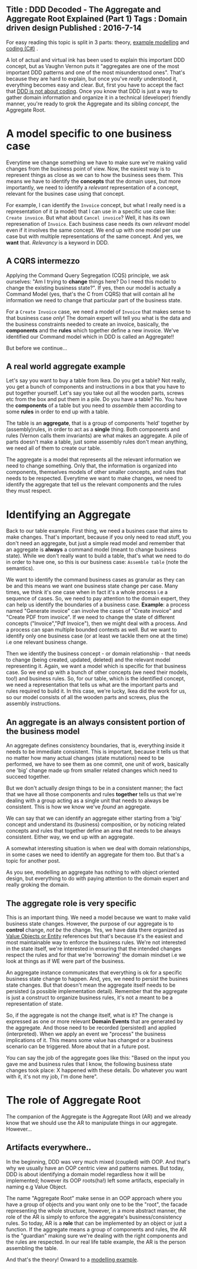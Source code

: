 Title : DDD Decoded - The Aggregate and Aggregate Root Explained (Part 1)
Tags : Domain driven design
Published : 2016-7-14
---

For easy reading this topic is split in 3 parts: theory, [example modelling](http://blog.sapiensworks.com/post/2016/07/14/DDD-Aggregate-Decoded-2) and [coding (C#)](http://blog.sapiensworks.com/post/2016/07/14/DDD-Aggregate-Decoded-3) .

A lot of actual and virtual ink has been used to explain this important DDD concept, but as Vaughn Vernon puts it "aggregates are one of the most important DDD patterns and one of the most misunderstood ones". That's because they are hard to explain, but once you've _really_ understood it, everything becomes easy and clear. But, first you have to accept the fact that [DDD is not about coding](http://blog.sapiensworks.com/post/2015/11/23/DDD-is-not-programming). Once you know that DDD is just a way to gather domain information and organize it in a technical (developer) friendly manner, you're ready to grok the Aggregate and its sibling _concept_, the Aggregate Root.   

# A model specific to one business case

Everytime we change something we have to make sure we're making valid changes from the business point of view. Now, the easiest way is to represent things as close as we can to how the business sees them. This means we have to identify the **concepts** that the domain uses, but more importantly, we need to identify a _relevant_ representation of a concept, relevant for the busines case using that concept. 

For example, I can identify the `Invoice` concept, but what I really need is a representation of it (a model) that I can use in a specific use case like: `Create invoice`. But what about `Cancel invoice`? Well, it has its own represenation of `Invoice`. Each business case needs its own _relevant_ model even if it involves the same concept. We end up with one model per use case but with multiple representations of the same concept. And yes, we **want** that. _Relevancy_ is a keyword in DDD.

## A CQRS intermezzo

Applying the Command Query Segregation (CQS) principle, we ask ourselves: "Am I trying to **change** things here? Do I need this model to change the existing business state?". If yes, then our model is actually a Command Model (yes, that's the C from CQRS) that will contain all he information we need to change that particular part of the business state. 

For a `Create Invoice` case, we need a model of `Invoice` that makes sense to that business case _only_! The domain expert will tell you what is the data and the business constraints needed to create an invoice, basically, the **components** and the **rules** which together define a new invoice. We've identified our Command model which in DDD is called an Aggregate!!

But before we continue...

## A real world aggregate example 

Let's say you want to buy a table from Ikea. Do you get a table? Not really, you get a bunch of components and instructions in a box that you have to put together yourself. Let's say you take out all the wooden parts, screws etc from the box and put them in a pile. Do you have a table? No. You have the **components** of a table but you need to _assemble_ them according to some **rules** in order to end up with a table.

The table is an **aggregate**, that is a group of components 'held' together by (assembly)rules, in order to act as a **single** thing. Both components and rules (Vernon calls them invariants) are what makes an aggregate. A pile of parts doesn't make a table, just some assembly rules don't mean anything, we need all of them to create our table. 

The aggregate is a model that represents all the relevant information we need to change something. Only that, the information is organized into components, themselves models of other smaller concepts, and rules that needs to be respected. Everytime we want to make changes, we need to identify the aggregate that tell us the relevant components and the rules they must respect. 

# Identifying an Aggregate

Back to our table example. First thing, we need a busines case that aims to make changes. That's important, because if you only need to read stuff, you don't need an aggregate, but just a simple read model and remember that an aggregate is **always** a command model (meant to change business state). While we don't really want to build a table, that's what we need to do in order to have one, so this is our business case: `Assemble table` (note the semantics).

We want to identify the command business cases as granular as they can be and this means we want one business state change per case. Many times, we think it's one case when in fact it's a whole process i.e a sequence of cases. So, we need to pay attention to the domain expert, they can help us identify the boundaries of a business case. **Example**: a process named "Generate invoice" can involve the cases of "Create invoice" and "Create PDF from invoice". If we need to change the state of different concepts ("Invoice","Pdf Invoice"), then we might deal with a process. And a process can span multiple bounded contexts as well. But we want to identify only one business case (or at least we tackle them one at the time) i.e one relevant business change.  

Then we identify the business concept - or domain relationship - that needs to change (being created, updated, deleted) and the relevant model representing it. Again, we want a model which is specific for that business case. So we end up with a bunch of other concepts (we need their models, too!) and business rules. So, for our table, which is the identified concept, we need a representation that tells us what are the important parts and rules required to build it. In this case, we're lucky, Ikea did the work for us, so our model consists of all the wooden parts and screws, plus the assembly instructions.

## An aggregate is an always consistent portion of the business model  

An aggregate defines consistency boundaries, that is, everything inside it needs to be immediate consistent. This is important, because it tells us that no matter how many actual changes (state mutations) need to be performed, we have to see them as one commit, one unit of work, basically one 'big' change made up from smaller related changes which need to succeed together.

But we don't actually _design_ things to be in a consistent manner; the fact that we have all those components and rules **together** tells us that we're dealing with a group acting as a single unit that needs to always be consistent. This is how we know we've _found_ an aggregate.

We can say that we can identify an aggregate either starting from a 'big' concept and understand its (business) composition, or by noticing related concepts and rules that together define an area that needs to be always consistent. Either way, we end up with an aggregate.  

A somewhat interesting situation is when we deal with domain relationships, in some cases we need to identify an aggregate for them too. But that's a topic for another post.

As you see, modelling an aggregate has nothing to with object oriented design, but everything to do with paying attention to the domain expert and really groking the domain. 


## The aggregate role is very specific

This is an important thing. We need a model because we want to make valid business state changes. However, the purpose of our aggregate is to **control** change, _not be_ the change. Yes, we have data there organized as [Value Objects or Entity](http://blog.sapiensworks.com/post/2016/07/29/DDD-Entities-Value-Objects-Explained) references but that's because it's the easiest and most maintainable way to enforce the business rules. We're not interested in the state itself, we're interested in ensuring that the intended changes respect the rules and for that we're 'borrowing' the domain mindset i.e we look at things as if WE were part of the business.

An aggregate instance communicates that everything is ok for a specific business state change to happen. And, yes, we need to persist the busines state changes. But that doesn't mean the aggregate itself needs to be persisted (a possible implementation detail). Remember that the aggregate is just a construct to organize business rules, it's not a meant to be a representation of state.

So, if the aggregate is not the change itself, what is it? The change is expressed as one or more relevant **Domain Events** that are generated by the aggregate. And those need to be recorded (persisted) and applied (interpreted). When we apply an event we "process" the business implications of it. This means some value has changed or a business scenario can be triggered. More about that in a future post.   

You can say the job of the aggregate goes like this: "Based on the input you gave me and business rules that I know, the following business state changes took place: X happened with these details. Do whatever you want with it, it's not my job, I'm done here".

# The role of Aggregate Root

The companion of the Aggregate is the Aggregate Root (AR) and we already know that we should use the AR to manipulate things in our aggregate. However...  

## Artifacts everywhere..

In the beginning, DDD was very much mixed (coupled) with OOP. And that's why we usually have an OOP centric view and patterns names. But today, DDD is about identifying a domain model regardless how it will be implemented; however its OOP roots(ha!) left some artifacts, especially in naming e.g Value Object.

The name "Aggregate Root" make sense in an OOP approach where you have a group of objects and you want only one to be the "root", the facade representing the whole structure, however, in a more abstract manner, the role of the AR is simply to enforce the aggregate's business/consistency rules. So today, AR is a **role** that can be implemented by an object or just a function. If the aggregate means a group of components and rules, the AR is the "guardian" making sure we're dealing with the right components and the rules are respected. In our real life table example, the AR is the person assembling the table.  


And that's the theory! Onward to a [modelling example](http://blog.sapiensworks.com/post/2016/07/14/DDD-Aggregate-Decoded-2).